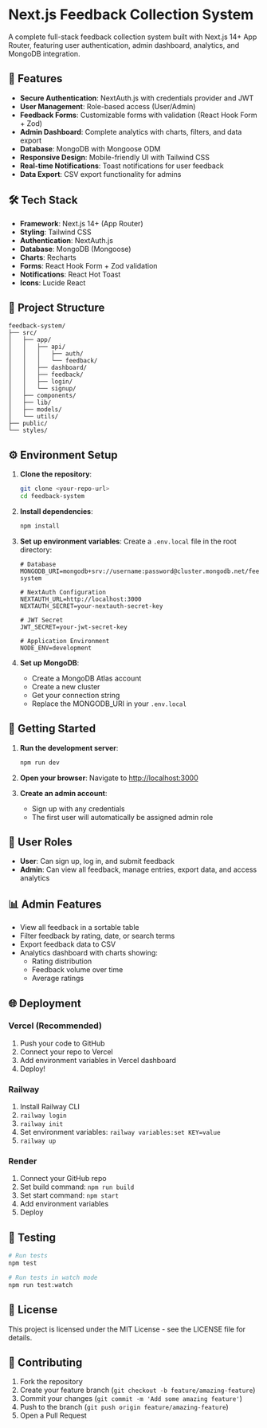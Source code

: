 # Next.js Feedback Collection System

A complete full-stack feedback collection system built with Next.js 14+ App Router, featuring user authentication, admin dashboard, analytics, and MongoDB integration.

## 🚀 Features

- **Secure Authentication**: NextAuth.js with credentials provider and JWT
- **User Management**: Role-based access (User/Admin)
- **Feedback Forms**: Customizable forms with validation (React Hook Form + Zod)
- **Admin Dashboard**: Complete analytics with charts, filters, and data export
- **Database**: MongoDB with Mongoose ODM
- **Responsive Design**: Mobile-friendly UI with Tailwind CSS
- **Real-time Notifications**: Toast notifications for user feedback
- **Data Export**: CSV export functionality for admins

## 🛠️ Tech Stack

- **Framework**: Next.js 14+ (App Router)
- **Styling**: Tailwind CSS
- **Authentication**: NextAuth.js
- **Database**: MongoDB (Mongoose)
- **Charts**: Recharts
- **Forms**: React Hook Form + Zod validation
- **Notifications**: React Hot Toast
- **Icons**: Lucide React

## 📁 Project Structure

```
feedback-system/
├── src/
│   ├── app/
│   │   ├── api/
│   │   │   ├── auth/
│   │   │   └── feedback/
│   │   ├── dashboard/
│   │   ├── feedback/
│   │   ├── login/
│   │   └── signup/
│   ├── components/
│   ├── lib/
│   ├── models/
│   └── utils/
├── public/
└── styles/
```

## ⚙️ Environment Setup

1. **Clone the repository**:
   ```bash
   git clone <your-repo-url>
   cd feedback-system
   ```

2. **Install dependencies**:
   ```bash
   npm install
   ```

3. **Set up environment variables**:
   Create a `.env.local` file in the root directory:
   ```env
   # Database
   MONGODB_URI=mongodb+srv://username:password@cluster.mongodb.net/feedback-system
   
   # NextAuth Configuration
   NEXTAUTH_URL=http://localhost:3000
   NEXTAUTH_SECRET=your-nextauth-secret-key
   
   # JWT Secret
   JWT_SECRET=your-jwt-secret-key
   
   # Application Environment
   NODE_ENV=development
   ```

4. **Set up MongoDB**:
   - Create a MongoDB Atlas account
   - Create a new cluster
   - Get your connection string
   - Replace the MONGODB_URI in your `.env.local`

## 🚀 Getting Started

1. **Run the development server**:
   ```bash
   npm run dev
   ```

2. **Open your browser**:
   Navigate to [http://localhost:3000](http://localhost:3000)

3. **Create an admin account**:
   - Sign up with any credentials
   - The first user will automatically be assigned admin role

## 🔐 User Roles

- **User**: Can sign up, log in, and submit feedback
- **Admin**: Can view all feedback, manage entries, export data, and access analytics

## 📊 Admin Features

- View all feedback in a sortable table
- Filter feedback by rating, date, or search terms
- Export feedback data to CSV
- Analytics dashboard with charts showing:
  - Rating distribution
  - Feedback volume over time
  - Average ratings

## 🌐 Deployment

### Vercel (Recommended)
1. Push your code to GitHub
2. Connect your repo to Vercel
3. Add environment variables in Vercel dashboard
4. Deploy!

### Railway
1. Install Railway CLI
2. `railway login`
3. `railway init`
4. Set environment variables: `railway variables:set KEY=value`
5. `railway up`

### Render
1. Connect your GitHub repo
2. Set build command: `npm run build`
3. Set start command: `npm start`
4. Add environment variables
5. Deploy

## 🧪 Testing

```bash
# Run tests
npm test

# Run tests in watch mode
npm run test:watch
```

## 📝 License

This project is licensed under the MIT License - see the LICENSE file for details.

## 🤝 Contributing

1. Fork the repository
2. Create your feature branch (`git checkout -b feature/amazing-feature`)
3. Commit your changes (`git commit -m 'Add some amazing feature'`)
4. Push to the branch (`git push origin feature/amazing-feature`)
5. Open a Pull Request
